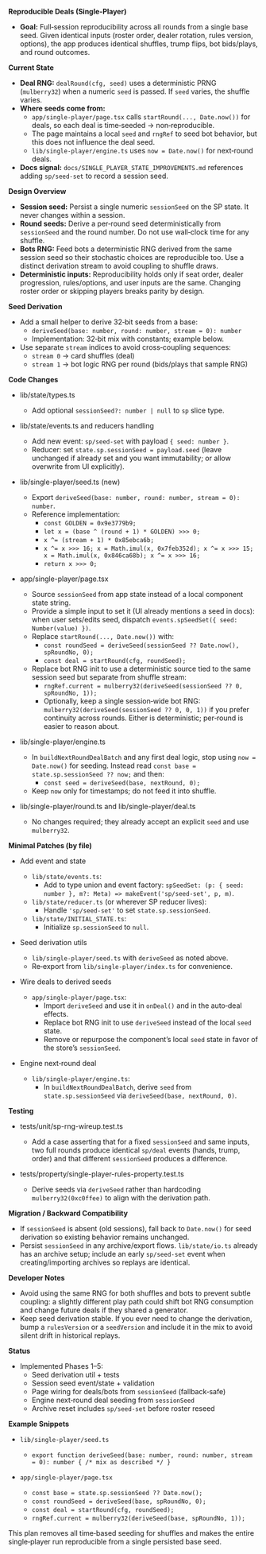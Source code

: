 **Reproducible Deals (Single‑Player)**

- **Goal:** Full‑session reproducibility across all rounds from a single base seed. Given identical inputs (roster order, dealer rotation, rules version, options), the app produces identical shuffles, trump flips, bot bids/plays, and round outcomes.

**Current State**

- **Deal RNG:** `dealRound(cfg, seed)` uses a deterministic PRNG (`mulberry32`) when a numeric `seed` is passed. If `seed` varies, the shuffle varies.
- **Where seeds come from:**
  - `app/single-player/page.tsx` calls `startRound(..., Date.now())` for deals, so each deal is time‑seeded → non‑reproducible.
  - The page maintains a local `seed` and `rngRef` to seed bot behavior, but this does not influence the deal seed.
  - `lib/single-player/engine.ts` uses `now = Date.now()` for next‑round deals.
- **Docs signal:** `docs/SINGLE_PLAYER_STATE_IMPROVEMENTS.md` references adding `sp/seed-set` to record a session seed.

**Design Overview**

- **Session seed:** Persist a single numeric `sessionSeed` on the SP state. It never changes within a session.
- **Round seeds:** Derive a per‑round seed deterministically from `sessionSeed` and the round number. Do not use wall‑clock time for any shuffle.
- **Bots RNG:** Feed bots a deterministic RNG derived from the same session seed so their stochastic choices are reproducible too. Use a distinct derivation stream to avoid coupling to shuffle draws.
- **Deterministic inputs:** Reproducibility holds only if seat order, dealer progression, rules/options, and user inputs are the same. Changing roster order or skipping players breaks parity by design.

**Seed Derivation**

- Add a small helper to derive 32‑bit seeds from a base:
  - `deriveSeed(base: number, round: number, stream = 0): number`
  - Implementation: 32‑bit mix with constants; example below.
- Use separate `stream` indices to avoid cross‑coupling sequences:
  - `stream 0` → card shuffles (deal)
  - `stream 1` → bot logic RNG per round (bids/plays that sample RNG)

**Code Changes**

- lib/state/types.ts
  - Add optional `sessionSeed?: number | null` to `sp` slice type.

- lib/state/events.ts and reducers handling
  - Add new event: `sp/seed-set` with payload `{ seed: number }`.
  - Reducer: set `state.sp.sessionSeed = payload.seed` (leave unchanged if already set and you want immutability; or allow overwrite from UI explicitly).

- lib/single-player/seed.ts (new)
  - Export `deriveSeed(base: number, round: number, stream = 0): number`.
  - Reference implementation:
    - `const GOLDEN = 0x9e3779b9;`
    - `let x = (base ^ (round + 1) * GOLDEN) >>> 0;`
    - `x ^= (stream + 1) * 0x85ebca6b;`
    - `x ^= x >>> 16; x = Math.imul(x, 0x7feb352d); x ^= x >>> 15; x = Math.imul(x, 0x846ca68b); x ^= x >>> 16;`
    - `return x >>> 0;`

- app/single-player/page.tsx
  - Source `sessionSeed` from app state instead of a local component state string.
  - Provide a simple input to set it (UI already mentions a seed in docs): when user sets/edits seed, dispatch `events.spSeedSet({ seed: Number(value) })`.
  - Replace `startRound(..., Date.now())` with:
    - `const roundSeed = deriveSeed(sessionSeed ?? Date.now(), spRoundNo, 0);`
    - `const deal = startRound(cfg, roundSeed);`
  - Replace bot RNG init to use a deterministic source tied to the same session seed but separate from shuffle stream:
    - `rngRef.current = mulberry32(deriveSeed(sessionSeed ?? 0, spRoundNo, 1));`
    - Optionally, keep a single session‑wide bot RNG: `mulberry32(deriveSeed(sessionSeed ?? 0, 0, 1))` if you prefer continuity across rounds. Either is deterministic; per‑round is easier to reason about.

- lib/single-player/engine.ts
  - In `buildNextRoundDealBatch` and any first deal logic, stop using `now = Date.now()` for seeding. Instead read `const base = state.sp.sessionSeed ?? now;` and then:
    - `const seed = deriveSeed(base, nextRound, 0);`
  - Keep `now` only for timestamps; do not feed it into shuffle.

- lib/single-player/round.ts and lib/single-player/deal.ts
  - No changes required; they already accept an explicit `seed` and use `mulberry32`.

**Minimal Patches (by file)**

- Add event and state
  - `lib/state/events.ts`:
    - Add to type union and event factory: `spSeedSet: (p: { seed: number }, m?: Meta) => makeEvent('sp/seed-set', p, m)`.
  - `lib/state/reducer.ts` (or wherever SP reducer lives):
    - Handle `'sp/seed-set'` to set `state.sp.sessionSeed`.
  - `lib/state/INITIAL_STATE.ts`:
    - Initialize `sp.sessionSeed` to `null`.

- Seed derivation utils
  - `lib/single-player/seed.ts` with `deriveSeed` as noted above.
  - Re‑export from `lib/single-player/index.ts` for convenience.

- Wire deals to derived seeds
  - `app/single-player/page.tsx`:
    - Import `deriveSeed` and use it in `onDeal()` and in the auto‑deal effects.
    - Replace bot RNG init to use `deriveSeed` instead of the local `seed` state.
    - Remove or repurpose the component’s local `seed` state in favor of the store’s `sessionSeed`.

- Engine next‑round deal
  - `lib/single-player/engine.ts`:
    - In `buildNextRoundDealBatch`, derive `seed` from `state.sp.sessionSeed` via `deriveSeed(base, nextRound, 0)`.

**Testing**

- tests/unit/sp-rng-wireup.test.ts
  - Add a case asserting that for a fixed `sessionSeed` and same inputs, two full rounds produce identical `sp/deal` events (hands, trump, order) and that different `sessionSeed` produces a difference.

- tests/property/single-player-rules-property.test.ts
  - Derive seeds via `deriveSeed` rather than hardcoding `mulberry32(0xc0ffee)` to align with the derivation path.

**Migration / Backward Compatibility**

- If `sessionSeed` is absent (old sessions), fall back to `Date.now()` for seed derivation so existing behavior remains unchanged.
- Persist `sessionSeed` in any archive/export flows. `lib/state/io.ts` already has an archive setup; include an early `sp/seed-set` event when creating/importing archives so replays are identical.

**Developer Notes**

- Avoid using the same RNG for both shuffles and bots to prevent subtle coupling: a slightly different play path could shift bot RNG consumption and change future deals if they shared a generator.
- Keep seed derivation stable. If you ever need to change the derivation, bump a `rulesVersion` or a `seedVersion` and include it in the mix to avoid silent drift in historical replays.

**Status**

- Implemented Phases 1–5:
  - Seed derivation util + tests
  - Session seed event/state + validation
  - Page wiring for deals/bots from `sessionSeed` (fallback‑safe)
  - Engine next‑round deal seeding from `sessionSeed`
  - Archive reset includes `sp/seed-set` before roster reseed

**Example Snippets**

- `lib/single-player/seed.ts`
  - `export function deriveSeed(base: number, round: number, stream = 0): number { /* mix as described */ }`

- `app/single-player/page.tsx`
  - `const base = state.sp.sessionSeed ?? Date.now();`
  - `const roundSeed = deriveSeed(base, spRoundNo, 0);`
  - `const deal = startRound(cfg, roundSeed);`
  - `rngRef.current = mulberry32(deriveSeed(base, spRoundNo, 1));`

This plan removes all time‑based seeding for shuffles and makes the entire single‑player run reproducible from a single persisted base seed.
